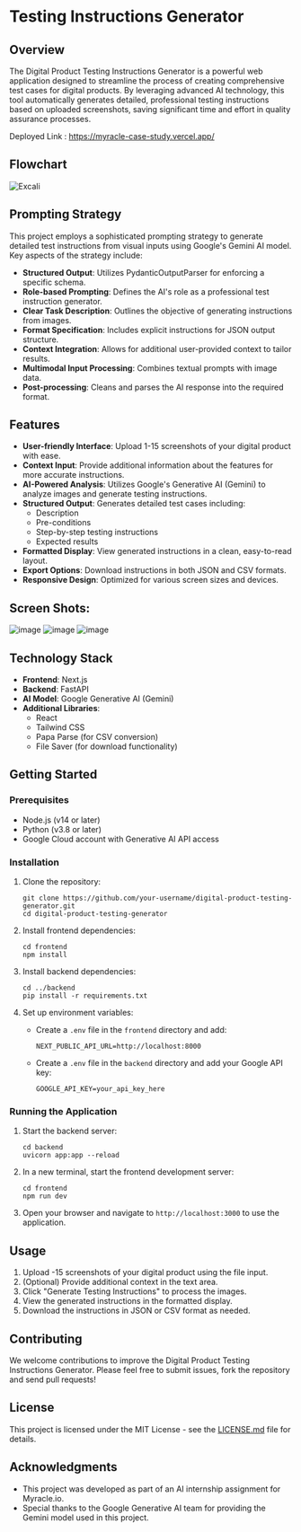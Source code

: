 # Testing Instructions Generator


## Overview
The Digital Product Testing Instructions Generator is a powerful web application designed to streamline the process of creating comprehensive test cases for digital products. By leveraging advanced AI technology, this tool automatically generates detailed, professional testing instructions based on uploaded screenshots, saving significant time and effort in quality assurance processes.

Deployed Link : https://myracle-case-study.vercel.app/

## Flowchart

![Excali](https://github.com/user-attachments/assets/e9cd4aa4-85d3-4812-addb-53a63ffb4d54)


## Prompting Strategy

This project employs a sophisticated prompting strategy to generate detailed test instructions from visual inputs using Google's Gemini AI model. Key aspects of the strategy include:

- **Structured Output**: Utilizes PydanticOutputParser for enforcing a specific schema.
- **Role-based Prompting**: Defines the AI's role as a professional test instruction generator.
- **Clear Task Description**: Outlines the objective of generating instructions from images.
- **Format Specification**: Includes explicit instructions for JSON output structure.
- **Context Integration**: Allows for additional user-provided context to tailor results.
- **Multimodal Input Processing**: Combines textual prompts with image data.
- **Post-processing**: Cleans and parses the AI response into the required format.


## Features

- **User-friendly Interface**: Upload 1-15 screenshots of your digital product with ease.
- **Context Input**: Provide additional information about the features for more accurate instructions.
- **AI-Powered Analysis**: Utilizes Google's Generative AI (Gemini) to analyze images and generate testing instructions.
- **Structured Output**: Generates detailed test cases including:
  - Description
  - Pre-conditions
  - Step-by-step testing instructions
  - Expected results
- **Formatted Display**: View generated instructions in a clean, easy-to-read layout.
- **Export Options**: Download instructions in both JSON and CSV formats.
- **Responsive Design**: Optimized for various screen sizes and devices.

## Screen Shots:

![image](https://github.com/user-attachments/assets/8b453ebe-3e2c-44f6-9cd2-1c222c089476)
![image](https://github.com/user-attachments/assets/9725e6f6-f538-4ccc-8105-5d3fd4e18cb6)
![image](https://github.com/user-attachments/assets/19534cdf-30a6-48fa-b51a-4ad5924fe95c)




## Technology Stack

- **Frontend**: Next.js
- **Backend**: FastAPI
- **AI Model**: Google Generative AI (Gemini)
- **Additional Libraries**: 
  - React
  - Tailwind CSS
  - Papa Parse (for CSV conversion)
  - File Saver (for download functionality)

## Getting Started

### Prerequisites

- Node.js (v14 or later)
- Python (v3.8 or later)
- Google Cloud account with Generative AI API access

### Installation

1. Clone the repository:
   ```
   git clone https://github.com/your-username/digital-product-testing-generator.git
   cd digital-product-testing-generator
   ```

2. Install frontend dependencies:
   ```
   cd frontend
   npm install
   ```

3. Install backend dependencies:
   ```
   cd ../backend
   pip install -r requirements.txt
   ```

4. Set up environment variables:
   - Create a `.env` file in the `frontend` directory and add:
     ```
     NEXT_PUBLIC_API_URL=http://localhost:8000
     ```
   - Create a `.env` file in the `backend` directory and add your Google API key:
     ```
     GOOGLE_API_KEY=your_api_key_here
     ```

### Running the Application

1. Start the backend server:
   ```
   cd backend
   uvicorn app:app --reload
   ```

2. In a new terminal, start the frontend development server:
   ```
   cd frontend
   npm run dev
   ```

3. Open your browser and navigate to `http://localhost:3000` to use the application.

## Usage

1. Upload -15 screenshots of your digital product using the file input.
2. (Optional) Provide additional context in the text area.
3. Click "Generate Testing Instructions" to process the images.
4. View the generated instructions in the formatted display.
5. Download the instructions in JSON or CSV format as needed.

## Contributing

We welcome contributions to improve the Digital Product Testing Instructions Generator. Please feel free to submit issues, fork the repository and send pull requests!

## License

This project is licensed under the MIT License - see the [LICENSE.md](LICENSE.md) file for details.

## Acknowledgments

- This project was developed as part of an AI internship assignment for Myracle.io.
- Special thanks to the Google Generative AI team for providing the Gemini model used in this project.
